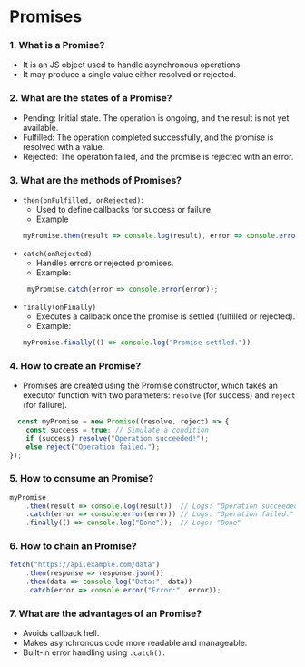 # Promises

### 1. What is a Promise?
- It is an JS object used to handle asynchronous operations.
- It may produce a single value either resolved or rejected.

### 2. What are the states of a Promise?
- Pending: Initial state. The operation is ongoing, and the result is not yet available.
- Fulfilled: The operation completed successfully, and the promise is resolved with a value.
- Rejected: The operation failed, and the promise is rejected with an error.

### 3. What are the methods of Promises?
- `then(onFulfilled, onRejected)`:
   - Used to define callbacks for success or failure.
   - Example
  ```js
  myPromise.then(result => console.log(result), error => console.error(error));
  ```
- `catch(onRejected)`
  - Handles errors or rejected promises.
  - Example:
  ```js
   myPromise.catch(error => console.error(error));
  ```
- `finally(onFinally)`
  - Executes a callback once the promise is settled (fulfilled or rejected).
  - Example:
   ```js
  myPromise.finally(() => console.log("Promise settled."))
   ```

### 4. How to create an Promise?
- Promises are created using the Promise constructor, which takes an executor function with two parameters: `resolve` (for success) and `reject` (for failure).
```js
  const myPromise = new Promise((resolve, reject) => {
    const success = true; // Simulate a condition
    if (success) resolve("Operation succeeded!");
    else reject("Operation failed.");
});
```

### 5. How to consume an Promise?
```js
myPromise
    .then(result => console.log(result))  // Logs: "Operation succeeded!"
    .catch(error => console.error(error)) // Logs: "Operation failed."
    .finally(() => console.log("Done"));  // Logs: "Done"
```

### 6. How to chain an Promise?
```js
fetch("https://api.example.com/data")
    .then(response => response.json())
    .then(data => console.log("Data:", data))
    .catch(error => console.error("Error:", error));
```

### 7. What are the advantages of an Promise?
- Avoids callback hell.
- Makes asynchronous code more readable and manageable.
- Built-in error handling using `.catch().`